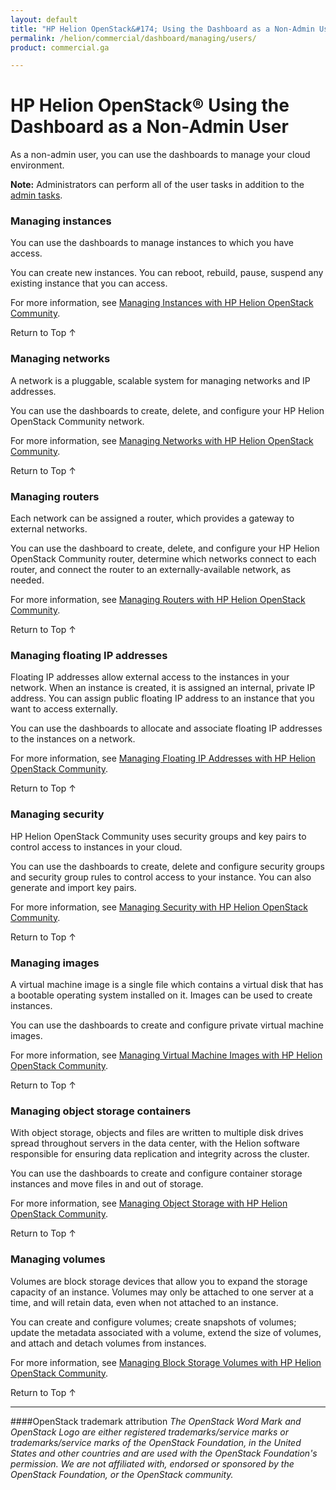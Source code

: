 ```yaml
---
layout: default
title: "HP Helion OpenStack&#174; Using the Dashboard as a Non-Admin User"
permalink: /helion/commercial/dashboard/managing/users/
product: commercial.ga

---
```

<!--UNDER REVISION-->

<script>

function PageRefresh {
onLoad="window.refresh"
}

PageRefresh();

</script>

<!--
<p style="font-size: small;"> <a href="/helion/commercial/ga1/install/">&#9664; PREV</a> | <a href="/helion/commercial/ga1/install-overview/">&#9650; UP</a> | <a href="/helion/commercial/ga1/">NEXT &#9654;</a> </p>
-->

# HP Helion OpenStack&#174; Using the Dashboard as a Non-Admin User 

As a non-admin user, you can use the dashboards to manage your cloud environment.</p>

**Note:** Administrators can perform all of the user tasks in addition to the <a href="/helion/community/dashboard/admin/">admin tasks</a>.</p>

### Managing instances ###

You can use the dashboards to manage instances to which you have access. </p>

You can create new instances. You can reboot, rebuild, pause, suspend any existing instance that you can access.</p>

For more information, see <a href="/helion/community/managing/instances/users/">Managing Instances with HP Helion OpenStack Community</a>.</p>

<a href="#top" style="padding:14px 0px 14px 0px; text-decoration: none;"> Return to Top &#8593; </a></p>


### Managing networks ###

A network is a pluggable, scalable system for managing networks and IP addresses.</p>

You can use the dashboards to create, delete, and configure your HP Helion OpenStack Community network. </p>

For more information, see <a href="/helion/community/managing/networks/">Managing Networks with HP Helion OpenStack Community</a>.</p>

<a href="#top" style="padding:14px 0px 14px 0px; text-decoration: none;"> Return to Top &#8593; </a></p>


### Managing routers ###

Each network can be assigned a router, which provides a gateway to external networks. </p>

You can use the dashboard to create, delete, and configure your HP Helion OpenStack Community router, determine which networks connect to each router, and connect the router to an externally-available network, as needed.</p>

For more information, see <a href="/helion/community/managing/routers/">Managing Routers with HP Helion OpenStack Community</a>.</p>

<a href="#top" style="padding:14px 0px 14px 0px; text-decoration: none;"> Return to Top &#8593; </a></p>


### Managing floating IP addresses ###

Floating IP addresses allow external access to the instances in your network. When an instance is created, it is assigned an internal, private IP address. You can assign public floating IP address to an instance that you want to access externally.</p>

You can use the dashboards to allocate and associate floating IP addresses to the instances on a network.</p>

For more information, see <a href="/helion/community/managing/ipaddresses/">Managing Floating IP Addresses with HP Helion OpenStack Community</a>.</p>

<a href="#top" style="padding:14px 0px 14px 0px; text-decoration: none;"> Return to Top &#8593; </a></p>


### Managing security ###

HP Helion OpenStack Community uses security groups and key pairs to control access to instances in your cloud.</p>

You can use the dashboards to create, delete and configure security groups and security group rules to control access to your instance. You can also generate and import key pairs.</p>

For more information, see <a href="/helion/community/managing/security/">Managing Security with HP Helion OpenStack Community</a>.</p>

<a href="#top" style="padding:14px 0px 14px 0px; text-decoration: none;"> Return to Top &#8593; </a></p>


### Managing images ###

A virtual machine image is a single file which contains a virtual disk that has a bootable operating system installed on it. Images can be used to create instances.</p>

You can use the dashboards to create and configure private virtual machine images.</p>

For more information, see <a href="/helion/community/managing/images/">Managing Virtual Machine Images with HP Helion OpenStack Community</a>.</p>

<a href="#top" style="padding:14px 0px 14px 0px; text-decoration: none;"> Return to Top &#8593; </a></p>

### Managing object storage containers ###

With object storage, objects and files are written to multiple disk drives spread throughout servers in the data center, with the Helion software responsible for ensuring data replication and integrity across the cluster. </p>

You can use the dashboards to create and configure container storage instances and move files in and out of storage.</p>

For more information, see <a href="/helion/community/managing/objects/">Managing Object Storage with HP Helion OpenStack Community</a>.</p>

<a href="#top" style="padding:14px 0px 14px 0px; text-decoration: none;"> Return to Top &#8593; </a></p>


### Managing volumes ###

Volumes are block storage devices that allow you to expand the storage capacity of an instance. Volumes may only be attached to one server at a time, and will retain data, even when not attached to an instance. </p>

You can create and configure volumes; create snapshots of volumes; update the metadata associated with a volume, extend the size of volumes, and attach and detach volumes from instances.</p>

For more information, see <a href="/helion/community/managing/volumes/">Managing Block Storage Volumes with HP Helion OpenStack Community</a>.</p>

<a href="#top" style="padding:14px 0px 14px 0px; text-decoration: none;"> Return to Top &#8593; </a></p>


----
####OpenStack trademark attribution
*The OpenStack Word Mark and OpenStack Logo are either registered trademarks/service marks or trademarks/service marks of the OpenStack Foundation, in the United States and other countries and are used with the OpenStack Foundation's permission. We are not affiliated with, endorsed or sponsored by the OpenStack Foundation, or the OpenStack community.*